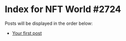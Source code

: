 # Index for NFT World #2724
Posts will be displayed in the order below:

- [Your first post](./001-first.md)

